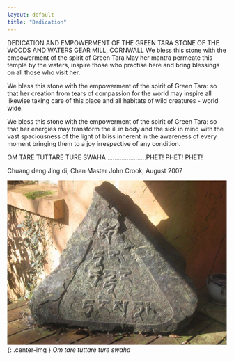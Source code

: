 ```yaml
---
layout: default
title: "Dedication"
---
```


DEDICATION AND EMPOWERMENT
OF THE GREEN TARA STONE
OF THE WOODS AND WATERS
GEAR MILL, CORNWALL
We bless this stone with the empowerment of the spirit
of Green Tara
May her mantra permeate this temple by the waters,
inspire those who practise here
and bring blessings on all those who visit her.

We bless this stone with the empowerment of the spirit
of Green Tara:
so that her creation from tears of compassion for the world
may inspire all likewise taking care of this place and all habitats
of wild creatures - world wide.

We bless this stone with the empowerment of the spirit
of Green Tara:
so that her energies may transform the ill in body
and the sick in mind
with the vast spaciousness of the light of bliss inherent
in the awareness of every moment
bringing them to a joy irrespective of any condition.

OM TARE TUTTARE TURE SWAHA
......................PHET! PHET! PHET!

Chuang deng Jing di, Chan Master John Crook, August 2007 

![Gear Mill](/assets/images/gallery/IMG_1746.jpeg "Tara stone"){: .center-img }
_Om tare tuttare ture swaha_
